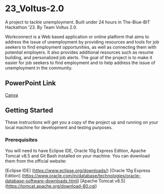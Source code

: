 # 23_Voltus-2.0

A project to tackle unemployment. Built under 24 hours in The-Blue-BIT Hackathon '23. By Team Voltus 2.0.


Workconnect is a Web based application or online platform that aims to address the issue of unemployment by providing resources and tools for job seekers to find employment opportunities, as well as connecting them with potential employers. It also provides additional resources such as resume building, and personalized job alerts. The goal of the project is to make it easier for job seekers to find employment and to help address the issue of unemployment in the community.

## PowerPoint Link
[Canva](https://www.canva.com/design/DAFbjHdF9bA/xNVc6JQqqGxKA_nvmlRBYw/view?utm_content=DAFbjHdF9bA&utm_campaign=designshare&utm_medium=link2&utm_source=sharebutton)


## Getting Started

These instructions will get you a copy of the project up and running on your local machine for development and testing purposes.

### Prerequisites
You will need to have Eclipse IDE, Oracle 10g Express Edition, Apache Tomcat v8.5 and Git Bash installed on your machine.
You can download them from the official website:

[Eclipse IDE] (https://www.eclipse.org/downloads/)
[Oracle 10g Express Edition] (https://www.oracle.com/in/database/technologies/oracle-database-software-downloads.html)
[Apache Tomcat v8.5] (https://tomcat.apache.org/download-80.cgi)
